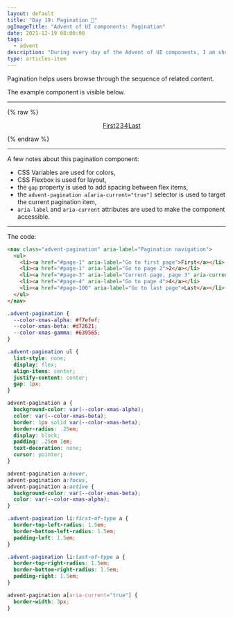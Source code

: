 ```yaml
---
layout: default
title: "Day 19: Pagination 📖"
ogImageTitle: "Advent of UI components: Pagination"
date: 2021-12-19 08:00:00
tags:
  - advent
description: "During every day of the Advent of UI components, I am showcasing a new UI Component built with HTML, CSS, and JavaScript. Day 19: Pagination."
type: articles-item
---
```


Pagination helps users browse through the sequence of related content.

The example component is visible below.

---

{% raw %}
<nav class="advent-pagination" aria-label="Pagination navigation">
  <ul>
    <li><a href="#page-1" aria-label="Go to first page">First</a></li>
    <li><a href="#page-1" aria-label="Go to page 2">2</a></li>
    <li><a href="#/page-3" aria-label="Current page, page 3" aria-current="true">3</a></li>
    <li><a href="#page-4" aria-label="Go to page 4">4</a></li>
    <li><a href="#page-100" aria-label="Go to last page">Last</a></li>
  </ul>
</nav>
<style>
.advent-pagination {
  --color-xmas-alpha: #f7efef;
  --color-xmas-beta: #d72621;
  --color-xmas-gamma: #639565;
}
.advent-pagination ul {
  list-style: none;
  display: flex;
  align-items: center;
  justify-content: center;
  gap: 1px;
}
.copy .advent-pagination a:not([class]) {
  all: unset;
  background-color: var(--color-xmas-alpha);
  color: var(--color-xmas-beta);
  border: 1px solid var(--color-xmas-beta);
  border-radius: .25em;
  display: block;
  padding: .25em 1em;
  text-decoration: none;
  cursor: pointer;
}
.copy .advent-pagination a:not([class]):hover,
.copy .advent-pagination a:not([class]):focus,
.copy .advent-pagination a:not([class]):active {
  background-color: var(--color-xmas-beta);
  color: var(--color-xmas-alpha);
  box-shadow: none;
}
.advent-pagination li:first-of-type a:not([class]) {
  border-top-left-radius: 1.5em;
  border-bottom-left-radius: 1.5em;
  padding-left: 1.5em;
}
.advent-pagination li:last-of-type a:not([class]) {
  border-top-right-radius: 1.5em;
  border-bottom-right-radius: 1.5em;
  padding-right: 1.5em;
}
.copy .advent-pagination a[aria-current="true"]:not([class]) {
  border-width: 3px;
}
</style>
{% endraw %}

---

A few notes about this pagination component:

- CSS Variables are used for colors,
- CSS Flexbox is used for layout,
- the `gap` property is used to add spacing between flex items,
- the `advent-pagination a[aria-current="true"]` selector is used to target the current pagination item,
- `aria-label` and `aria-current` attributes are used to make the component accessible.

---

The code:

```html
<nav class="advent-pagination" aria-label="Pagination navigation">
  <ul>
    <li><a href="#page-1" aria-label="Go to first page">First</a></li>
    <li><a href="#page-1" aria-label="Go to page 2">2</a></li>
    <li><a href="#page-3" aria-label="Current page, page 3" aria-current="true">3</a></li>
    <li><a href="#page-4" aria-label="Go to page 4">4</a></li>
    <li><a href="#page-100" aria-label="Go to last page">Last</a></li>
  </ul>
</nav>
```

```css
.advent-pagination {
  --color-xmas-alpha: #f7efef;
  --color-xmas-beta: #d72621;
  --color-xmas-gamma: #639565;
}

.advent-pagination ul {
  list-style: none;
  display: flex;
  align-items: center;
  justify-content: center;
  gap: 1px;
}

advent-pagination a {
  background-color: var(--color-xmas-alpha);
  color: var(--color-xmas-beta);
  border: 1px solid var(--color-xmas-beta);
  border-radius: .25em;
  display: block;
  padding: .25em 1em;
  text-decoration: none;
  cursor: pointer;
}

advent-pagination a:hover,
advent-pagination a:focus,
advent-pagination a:active {
  background-color: var(--color-xmas-beta);
  color: var(--color-xmas-alpha);
}

.advent-pagination li:first-of-type a {
  border-top-left-radius: 1.5em;
  border-bottom-left-radius: 1.5em;
  padding-left: 1.5em;
}

.advent-pagination li:last-of-type a {
  border-top-right-radius: 1.5em;
  border-bottom-right-radius: 1.5em;
  padding-right: 1.5em;
}

advent-pagination a[aria-current="true"] {
  border-width: 3px;
}
```
